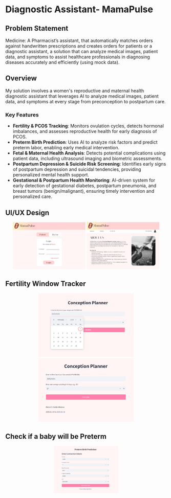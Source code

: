 # Diagnostic Assistant- MamaPulse

## Problem Statement

Medicine: A Pharmacist’s assistant, that automatically matches orders against handwritten prescriptions and creates orders for patients or a diagnostic assistant, a solution that can analyze medical images, patient data, and symptoms to assist healthcare professionals in diagnosing diseases accurately and efficiently (using mock data).

## Overview 

My solution involves a women's reproductive and maternal health diagnostic assistant that leverages AI to analyze medical images, patient data, and symptoms at every stage from preconception to postpartum care.

### **Key Features**  
- **Fertility & PCOS Tracking**: Monitors ovulation cycles, detects hormonal imbalances, and assesses reproductive health for early diagnosis of PCOS.  
- **Preterm Birth Prediction**: Uses AI to analyze risk factors and predict preterm labor, enabling early medical intervention.  
- **Fetal & Maternal Health Analysis**: Detects potential complications using patient data, including ultrasound imaging and biometric assessments.  
- **Postpartum Depression & Suicide Risk Screening**: Identifies early signs of postpartum depression and suicidal tendencies, providing personalized mental health support.  
- **Gestational & Postpartum Health Monitoring**: AI-driven system for early detection of gestational diabetes, postpartum pneumonia, and breast tumors (benign/malignant), ensuring timely intervention and personalized care.  
 
## UI/UX Design

<p align="center">
  <img src="https://github.com/VanshikaRanaa04/Vanshika_Girl-Hackathon_SWE_2025/blob/b11225c86ed2c53a66f61123359b5ee54f85b090/Login%20Page.png" alt="Login Page" width="45%" />
  <img src="https://github.com/VanshikaRanaa04/Vanshika_Girl-Hackathon_SWE_2025/blob/409efc36a239ace63d3cbf0376ca2405824bdf61/Home%20Page.png?raw=true" alt="Home Page" width="45%" />
</p>

## Fertility Window Tracker

<p align="center">
  <img src="https://github.com/VanshikaRanaa04/Vanshika_Girl-Hackathon_SWE_2025/blob/5082419dcb438ebf00316210be3c076649b2e76b/Tracking%20the%20fertility%20window.png?raw=true" width="300" height="200" />
  <img src="https://github.com/VanshikaRanaa04/Vanshika_Girl-Hackathon_SWE_2025/blob/5082419dcb438ebf00316210be3c076649b2e76b/Tracking%20the%20fertility%20window%20(2).png?raw=true" width="300" height="200" />
</p>

## Check if a baby will be Preterm

<p align="center">
  <img src="https://github.com/VanshikaRanaa04/Vanshika_Girl-Hackathon_SWE_2025/blob/89fb86489c55c9808c16906c6e14f30e265cd4d7/Preterm%20Birth%20Prediction.png?raw=true" alt="Preterm Birth Prediction" width="40%"/>
</p>

